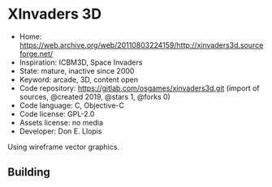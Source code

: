 # XInvaders 3D

- Home: https://web.archive.org/web/20110803224159/http://xinvaders3d.sourceforge.net/
- Inspiration: ICBM3D, Space Invaders
- State: mature, inactive since 2000
- Keyword: arcade, 3D, content open
- Code repository: https://gitlab.com/osgames/xinvaders3d.git (import of sources, @created 2019, @stars 1, @forks 0)
- Code language: C, Objective-C
- Code license: GPL-2.0
- Assets license: no media
- Developer: Don E. Llopis

Using wireframe vector graphics.

## Building
